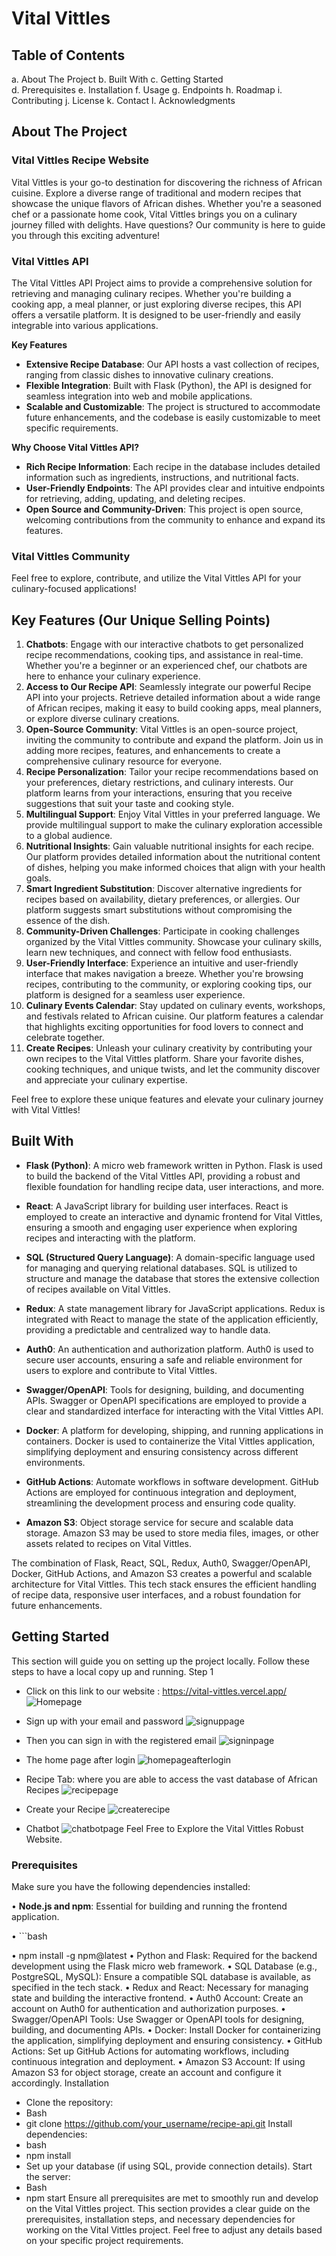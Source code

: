 # Vital Vittles

## Table of Contents
a. About The Project 
b. Built With
c. Getting Started  
d. Prerequisites
e. Installation
f. Usage
g. Endpoints
h. Roadmap
i. Contributing
j. License
k. Contact
l. Acknowledgments

## About The Project

### Vital Vittles Recipe Website
Vital Vittles is your go-to destination for discovering the richness of African cuisine. Explore a diverse range of traditional and modern recipes that showcase the unique flavors of African dishes. Whether you're a seasoned chef or a passionate home cook, Vital Vittles brings you on a culinary journey filled with delights. Have questions? Our community is here to guide you through this exciting adventure!

### Vital Vittles API

The Vital Vittles API Project aims to provide a comprehensive solution for retrieving and managing culinary recipes. Whether you're building a cooking app, a meal planner, or just exploring diverse recipes, this API offers a versatile platform. It is designed to be user-friendly and easily integrable into various applications.

**Key Features**

- **Extensive Recipe Database**: Our API hosts a vast collection of recipes, ranging from classic dishes to innovative culinary creations.
- **Flexible Integration**: Built with Flask (Python), the API is designed for seamless integration into web and mobile applications.
- **Scalable and Customizable**: The project is structured to accommodate future enhancements, and the codebase is easily customizable to meet specific requirements.

**Why Choose Vital Vittles API?**

- **Rich Recipe Information**: Each recipe in the database includes detailed information such as ingredients, instructions, and nutritional facts.
- **User-Friendly Endpoints**: The API provides clear and intuitive endpoints for retrieving, adding, updating, and deleting recipes.
- **Open Source and Community-Driven**: This project is open source, welcoming contributions from the community to enhance and expand its features.

### Vital Vittles Community
Feel free to explore, contribute, and utilize the Vital Vittles API for your culinary-focused applications!

## Key Features (Our Unique Selling Points)

1.	 **Chatbots**: Engage with our interactive chatbots to get personalized recipe recommendations, cooking tips, and assistance in real-time. Whether you're a beginner or an experienced chef, our chatbots are here to enhance your culinary experience.
2.	**Access to Our Recipe API**: Seamlessly integrate our powerful Recipe API into your projects. Retrieve detailed information about a wide range of African recipes, making it easy to build cooking apps, meal planners, or explore diverse culinary creations.
3.	**Open-Source Community**: Vital Vittles is an open-source project, inviting the community to contribute and expand the platform. Join us in adding more recipes, features, and enhancements to create a comprehensive culinary resource for everyone.
4.	**Recipe Personalization**: Tailor your recipe recommendations based on your preferences, dietary restrictions, and culinary interests. Our platform learns from your interactions, ensuring that you receive suggestions that suit your taste and cooking style.
5.	**Multilingual Support**: Enjoy Vital Vittles in your preferred language. We provide multilingual support to make the culinary exploration accessible to a global audience.
6.	**Nutritional Insights**: Gain valuable nutritional insights for each recipe. Our platform provides detailed information about the nutritional content of dishes, helping you make informed choices that align with your health goals.
7.	**Smart Ingredient Substitution**: Discover alternative ingredients for recipes based on availability, dietary preferences, or allergies. Our platform suggests smart substitutions without compromising the essence of the dish.
8.	**Community-Driven Challenges**: Participate in cooking challenges organized by the Vital Vittles community. Showcase your culinary skills, learn new techniques, and connect with fellow food enthusiasts.
9.	**User-Friendly Interface**: Experience an intuitive and user-friendly interface that makes navigation a breeze. Whether you're browsing recipes, contributing to the community, or exploring cooking tips, our platform is designed for a seamless user experience.
10.	**Culinary Events Calendar**: Stay updated on culinary events, workshops, and festivals related to African cuisine. Our platform features a calendar that highlights exciting opportunities for food lovers to connect and celebrate together.
11.	**Create Recipes**: Unleash your culinary creativity by contributing your own recipes to the Vital Vittles platform. Share your favorite dishes, cooking techniques, and unique twists, and let the community discover and appreciate your culinary expertise.

Feel free to explore these unique features and elevate your culinary journey with Vital Vittles!


## Built With

- **Flask (Python)**: A micro web framework written in Python. Flask is used to build the backend of the Vital Vittles API, providing a robust and flexible foundation for handling recipe data, user interactions, and more.

- **React**: A JavaScript library for building user interfaces. React is employed to create an interactive and dynamic frontend for Vital Vittles, ensuring a smooth and engaging user experience when exploring recipes and interacting with the platform.

- **SQL (Structured Query Language)**: A domain-specific language used for managing and querying relational databases. SQL is utilized to structure and manage the database that stores the extensive collection of recipes available on Vital Vittles.

- **Redux**: A state management library for JavaScript applications. Redux is integrated with React to manage the state of the application efficiently, providing a predictable and centralized way to handle data.

- **Auth0**: An authentication and authorization platform. Auth0 is used to secure user accounts, ensuring a safe and reliable environment for users to explore and contribute to Vital Vittles.

- **Swagger/OpenAPI**: Tools for designing, building, and documenting APIs. Swagger or OpenAPI specifications are employed to provide a clear and standardized interface for interacting with the Vital Vittles API.

- **Docker**: A platform for developing, shipping, and running applications in containers. Docker is used to containerize the Vital Vittles application, simplifying deployment and ensuring consistency across different environments.

- **GitHub Actions**: Automate workflows in software development. GitHub Actions are employed for continuous integration and deployment, streamlining the development process and ensuring code quality.

- **Amazon S3**: Object storage service for secure and scalable data storage. Amazon S3 may be used to store media files, images, or other assets related to recipes on Vital Vittles.

The combination of Flask, React, SQL, Redux, Auth0, Swagger/OpenAPI, Docker, GitHub Actions, and Amazon S3 creates a powerful and scalable architecture for Vital Vittles. This tech stack ensures the efficient handling of recipe data, responsive user interfaces, and a robust foundation for future enhancements.

## Getting Started

This section will guide you on setting up the project locally. 
Follow these steps to have a local copy up and running.
Step 1

-	Click on this link to our website : https://vital-vittles.vercel.app/
![Homepage](/README/home.png)

-	Sign up with your email and password
 ![signuppage](README/signup.png)

-	Then you can sign in with the registered email
 ![signinpage](/README/signin.png)

-	The home page after login
 ![homepageafterlogin](/README/homeafterlogin.png)

-	Recipe Tab: where you are able to access the vast database of African Recipes 
 ![recipepage](/README/afterlogin.png)
-	Create your Recipe
 ![createrecipe](/README/createrecipe.png)

-	Chatbot
 ![chatbotpage](/README/chatbot.png)
Feel Free to Explore the Vital Vittles Robust Website.

### Prerequisites

Make sure you have the following dependencies installed:

•	**Node.js and npm**: Essential for building and running the frontend application.
  
•	```bash

•	 npm install -g npm@latest
•	Python and Flask: Required for the backend development using the Flask micro web framework.
•	SQL Database (e.g., PostgreSQL, MySQL): Ensure a compatible SQL database is available, as specified in the tech stack.
•	Redux and React: Necessary for managing state and building the interactive frontend.
•	Auth0 Account: Create an account on Auth0 for authentication and authorization purposes.
•	Swagger/OpenAPI Tools: Use Swagger or OpenAPI tools for designing, building, and documenting APIs.
•	Docker: Install Docker for containerizing the application, simplifying deployment and ensuring consistency.
•	GitHub Actions: Set up GitHub Actions for automating workflows, including continuous integration and deployment.
•	Amazon S3 Account: If using Amazon S3 for object storage, create an account and configure it accordingly.
Installation
-	Clone the repository:
-	Bash
-	git clone https://github.com/your_username/recipe-api.git
Install dependencies:
-	bash
-	npm install
-	Set up your database (if using SQL, provide connection details).
Start the server:
-	Bash
-	npm start
Ensure all prerequisites are met to smoothly run and develop on the Vital Vittles project.
This section provides a clear guide on the prerequisites, installation steps, and necessary dependencies for working on the Vital Vittles project. Feel free to adjust any details based on your specific project requirements.
